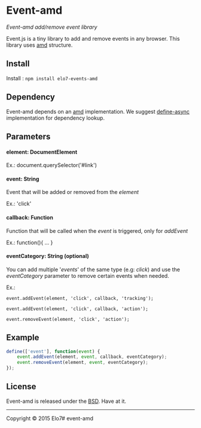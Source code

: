 # Event-amd

_Event-amd add/remove event library_

Event.js is a tiny library to add and remove events in any browser. This library uses [amd](http://en.wikipedia.org/wiki/Asynchronous_module_definition) structure.

## Install

Install : `npm install elo7-events-amd`

## Dependency

Event-amd depends on an [amd](http://en.wikipedia.org/wiki/Asynchronous_module_definition) implementation. We suggest [define-async](https://www.npmjs.com/package/define-async) implementation for dependency lookup.

## Parameters

#### element: DocumentElement
Ex.: document.querySelector('#link')


#### event: String
Event that will be added or removed from the _element_

Ex.: 'click'


#### callback: Function
Function that will be called when the _event_ is triggered, only for _addEvent_

Ex.: function(){ ... }


#### eventCategory: String (optional)
You can add multiple '_events_' of the same type (e.g: _click_) and use the _eventCategory_ parameter to remove certain events when needed.

Ex.:

	event.addEvent(element, 'click', callback, 'tracking');

	event.addEvent(element, 'click', callback, 'action');

	event.removeEvent(element, 'click', 'action');

## Example

``` js
define(['event'], function(event) {
	event.addEvent(element, event, callback, eventCategory);
	event.removeEvent(element, event, eventCategory);
});
```

## License

Event-amd is released under the [BSD](https://github.com/elo7/event-amd/blob/master/LICENSE). Have at it.

* * *

Copyright :copyright: 2015 Elo7# event-amd
